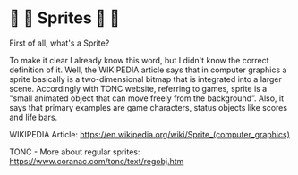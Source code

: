 # :space_invader: :space_invader: Sprites :space_invader: :space_invader:

First of all, what's a Sprite? 

To make it clear I already know this word, but I didn't know the correct definition of it.
Well, the WIKIPEDIA article says that in computer graphics a sprite basically is a two-dimensional bitmap
that is integrated into a larger scene.
Accordingly with TONC website, referring to games, sprite is a "small animated object that can move freely from the background”.
Also, it says that primary examples are game characters, status objects like scores and life bars.

WIKIPEDIA Article: https://en.wikipedia.org/wiki/Sprite_(computer_graphics)

TONC - More about regular sprites: https://www.coranac.com/tonc/text/regobj.htm
